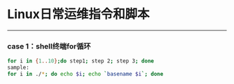 # Linux日常运维指令和脚本
------
### case 1：shell终端for循环
```bash
for i in {1..10};do step1; step 2; step 3; done
sample:
for i in ./*; do echo $i; echo `basename $i`; done
